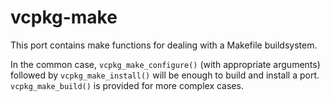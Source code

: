 # vcpkg-make

This port contains make functions for dealing with a Makefile buildsystem.

In the common case, `vcpkg_make_configure()` (with appropriate arguments)
followed by `vcpkg_make_install()` will be enough to build and install a port.
`vcpkg_make_build()` is provided for more complex cases.
